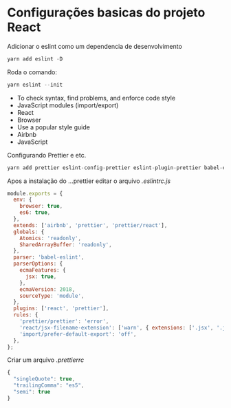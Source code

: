 # Configurações basicas do projeto React

Adicionar o eslint como um dependencia de desenvolvimento

```js
yarn add eslint -D
```

Roda o comando:

```js
yarn eslint --init
```

- To check syntax, find problems, and enforce code style
- JavaScript modules (import/export)
- React
- Browser
- Use a popular style guide
- Airbnb
- JavaScript

Configurando Prettier e etc.

```js
yarn add prettier eslint-config-prettier eslint-plugin-prettier babel-eslint -D
```

Apos a instalação do ...prettier editar o arquivo _.eslintrc.js_

```js
module.exports = {
  env: {
    browser: true,
    es6: true,
  },
  extends: ['airbnb', 'prettier', 'prettier/react'],
  globals: {
    Atomics: 'readonly',
    SharedArrayBuffer: 'readonly',
  },
  parser: 'babel-eslint',
  parserOptions: {
    ecmaFeatures: {
      jsx: true,
    },
    ecmaVersion: 2018,
    sourceType: 'module',
  },
  plugins: ['react', 'prettier'],
  rules: {
    'prettier/prettier': 'error',
    'react/jsx-filename-extension': ['warn', { extensions: ['.jsx', '.js'] }],
    'import/prefer-default-export': 'off',
  },
};
```

Criar um arquivo _.prettierrc_

```js
{
  "singleQuote": true,
  "trailingComma": "es5",
  "semi": true
}
```
